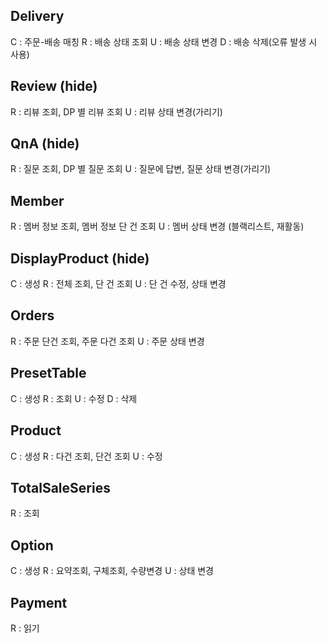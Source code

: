 
## Delivery
C : 주문-배송 매칭
R : 배송 상태 조회
U : 배송 상태 변경
D : 배송 삭제(오류 발생 시 사용)
## Review (hide)
R : 리뷰 조회, DP 별 리뷰 조회
U : 리뷰 상태 변경(가리기)
## QnA (hide)
R : 질문 조회, DP 별 질문 조회
U : 질문에 답변, 질문 상태 변경(가리기)
## Member
R : 멤버 정보 조회, 멤버 정보 단 건 조회
U : 멤버 상태 변경 (블랙리스트, 재활동)
## DisplayProduct (hide)
C : 생성
R : 전체 조회, 단 건 조회
U : 단 건 수정, 상태 변경
## Orders
R : 주문 단건 조회, 주문 다건 조회
U : 주문 상태 변경
## PresetTable
C : 생성
R :  조회
U : 수정
D :  삭제
## Product
C : 생성
R : 다건 조회, 단건 조회
U : 수정
## TotalSaleSeries
R : 조회
## Option
C : 생성
R : 요약조회, 구체조회, 수량변경
U : 상태 변경
## Payment
R : 읽기